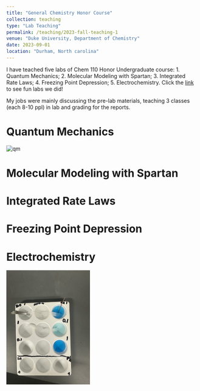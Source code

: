 ```yaml
---
title: "General Chemistry Honor Course"
collection: teaching
type: "Lab Teaching"
permalink: /teaching/2023-fall-teaching-1
venue: "Duke University, Department of Chemistry"
date: 2023-09-01
location: "Durham, North carolina"
---
```


I have teached five labs of Chem 110 Honor Undergraduate course: 1. Quantum Mechanics; 2. Molecular Modeling with Spartan; 3. Integrated Rate Laws; 4. Freezing Point Depression; 5. Electrochemistry. Click the [link](https://calvinge.github.io/gesong.github.io/teaching/2023-fall-teaching-1) to see fun labs we did!

My jobs were mainly discussing the pre-lab materials, teaching 3 classes (each 8-10 ppl) in lab and grading for the reports.

 

Quantum Mechanics
======

<img src="./2023fall_qm.jpg" alt="qm"  width = "380" height = "305" />

Molecular Modeling with Spartan
======



Integrated Rate Laws
======



# Freezing Point Depression



# Electrochemistry

<img src="./2023fall_electro.jpg" alt="electro"  width = "220" height = "300" />

